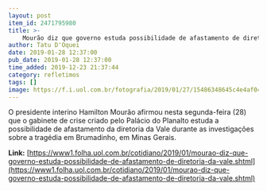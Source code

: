 ```yaml
---
layout: post
item_id: 2471795980
title: >-
    Mourão diz que governo estuda possibilidade de afastamento de diretoria da Vale
author: Tatu D'Oquei
date: 2019-01-28 12:37:00
pub_date: 2019-01-28 12:37:00
time_added: 2019-12-23 21:37:44
category: refletimos
tags: []
image: https://f.i.uol.com.br/fotografia/2019/01/27/15486348645c4e4af0452aa_1548634864_3x2_rt.jpg
---
```


O presidente interino Hamilton Mourão afirmou nesta segunda-feira (28) que o gabinete de crise criado pelo Palácio do Planalto estuda a possibilidade de afastamento da diretoria da Vale durante as investigações sobre a tragédia em Brumadinho, em Minas Gerais.

**Link:** [https://www1.folha.uol.com.br/cotidiano/2019/01/mourao-diz-que-governo-estuda-possibilidade-de-afastamento-de-diretoria-da-vale.shtml](https://www1.folha.uol.com.br/cotidiano/2019/01/mourao-diz-que-governo-estuda-possibilidade-de-afastamento-de-diretoria-da-vale.shtml)

